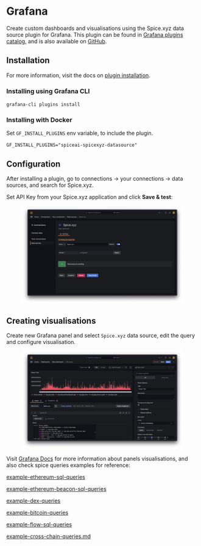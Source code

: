 # Grafana

Create custom dashboards and visualisations using the Spice.xyz data source plugin for Grafana. This plugin can be found in [Grafana plugins catalog](https://grafana.com/grafana/plugins/spiceai-spicexyz-datasource/), and is also available on [GitHub](https://github.com/spiceai/grafana-spice.xyz-datasource/).

## Installation

For more information, visit the docs on [plugin installation](https://grafana.com/docs/grafana/latest/plugins/installation/).

### Installing using Grafana CLI

```
grafana-cli plugins install
```

### Installing with Docker

Set `GF_INSTALL_PLUGINS` env variable, to include the plugin.

```
GF_INSTALL_PLUGINS="spiceai-spicexyz-datasource"
```

## Configuration

After installing a plugin, go to connections -> your connections -> data sources, and search for Spice.xyz.

Set API Key from your Spice.xyz application and click **Save & test**:

<figure><img src="../.gitbook/assets/CleanShot 2023-07-18 at 16.04.58@2x.png" alt=""><figcaption></figcaption></figure>

## Creating visualisations

Create new Grafana panel and select `Spice.xyz` data source, edit the query and configure visualisation.

<figure><img src="../.gitbook/assets/CleanShot 2023-07-18 at 16.08.00@2x.png" alt=""><figcaption></figcaption></figure>

Visit [Grafana Docs](https://grafana.com/docs/grafana/latest/panels-visualizations/) for more information about panels visualisations, and also check spice queries examples for reference:

[example-ethereum-sql-queries](../reference/example-ethereum-sql-queries/ "mention")

[example-ethereum-beacon-sql-queries](../reference/samples-and-examples/example-ethereum-beacon-sql-queries/ "mention")

[example-dex-queries](../reference/samples-and-examples/example-dex-queries/ "mention")

[example-bitcoin-queries](../reference/samples-and-examples/example-bitcoin-queries/ "mention")

[example-flow-sql-queries](../reference/samples-and-examples/example-flow-sql-queries/ "mention")

[example-cross-chain-queries.md](../reference/samples-and-examples/example-cross-chain-queries.md "mention")

